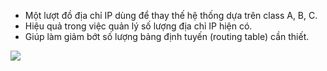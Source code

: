 - Một lượt đồ địa chỉ IP dùng để thay thế hệ thống dựa trên class A, B, C.
- Hiệu quả trong việc quản lý số lượng địa chỉ IP hiện có.
- Giúp làm giảm bớt số lượng bảng định tuyến (routing table) cần thiết.

**![](https://lh5.googleusercontent.com/0gr35KG3GYnxoQABFE5kP3OA6rQeyj0a8V49yKePhHunnHWVnawPCFtwYgXVgV_Bju5bFKHoNIlPrREsC-6AZDbP1t1kzmU46unk-qyGJLKlt2gxOrXGcN5Kpw_dFNqsEhKQbkiOSrhFjbfE5mO12r0qJQ=s2048)**